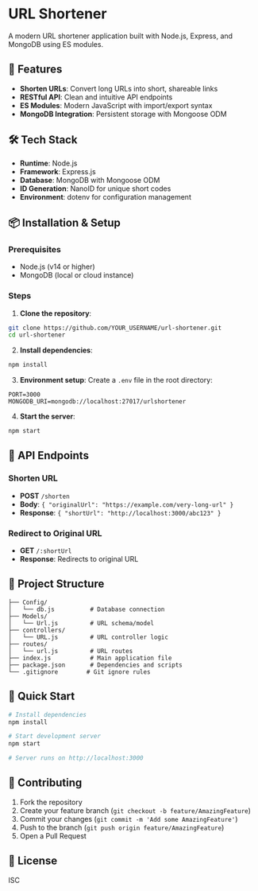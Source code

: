 # URL Shortener

A modern URL shortener application built with Node.js, Express, and MongoDB using ES modules.

## 🚀 Features
- **Shorten URLs**: Convert long URLs into short, shareable links
- **RESTful API**: Clean and intuitive API endpoints
- **ES Modules**: Modern JavaScript with import/export syntax
- **MongoDB Integration**: Persistent storage with Mongoose ODM

## 🛠️ Tech Stack
- **Runtime**: Node.js
- **Framework**: Express.js
- **Database**: MongoDB with Mongoose ODM
- **ID Generation**: NanoID for unique short codes
- **Environment**: dotenv for configuration management

## 📦 Installation & Setup

### Prerequisites
- Node.js (v14 or higher)
- MongoDB (local or cloud instance)

### Steps
1. **Clone the repository**:
```bash
git clone https://github.com/YOUR_USERNAME/url-shortener.git
cd url-shortener
```

2. **Install dependencies**:
```bash
npm install
```

3. **Environment setup**:
Create a `.env` file in the root directory:
```env
PORT=3000
MONGODB_URI=mongodb://localhost:27017/urlshortener
```

4. **Start the server**:
```bash
npm start
```

## 🎯 API Endpoints

### Shorten URL
- **POST** `/shorten`
- **Body**: `{ "originalUrl": "https://example.com/very-long-url" }`
- **Response**: `{ "shortUrl": "http://localhost:3000/abc123" }`

### Redirect to Original URL
- **GET** `/:shortUrl`
- **Response**: Redirects to original URL

## 📁 Project Structure
```
├── Config/
│   └── db.js          # Database connection
├── Models/
│   └── Url.js         # URL schema/model
├── controllers/
│   └── URL.js         # URL controller logic
├── routes/
│   └── url.js         # URL routes
├── index.js           # Main application file
├── package.json       # Dependencies and scripts
└── .gitignore        # Git ignore rules
```

## 🚀 Quick Start
```bash
# Install dependencies
npm install

# Start development server
npm start

# Server runs on http://localhost:3000
```

## 🤝 Contributing
1. Fork the repository
2. Create your feature branch (`git checkout -b feature/AmazingFeature`)
3. Commit your changes (`git commit -m 'Add some AmazingFeature'`)
4. Push to the branch (`git push origin feature/AmazingFeature`)
5. Open a Pull Request

## 📄 License
ISC
